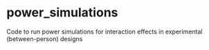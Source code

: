 # power_simulations
Code to run power simulations for interaction effects in experimental (between-person) designs
